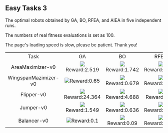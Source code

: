 ## Easy Tasks 3


The optimal robots obtained by GA, BO, RFEA, and AIEA in five independent runs.

The numbers of real fitness evaluations is set as 100.

The page's loading speed is slow, please be patient. Thank you!
<table>
<tr>
<td><center>Task</center></td>
<td><center>GA</center></td>
<td><center>BO</center></td>
<td><center>RFEA</center></td>
<td><center>AIEA</center></td>
</tr>
<tr>
<td><center>AreaMaximizer-v0</center></td>
<td><center><img src="https://github.com/shuleiLiu/AIEA-GIF/blob/main/gif/ga_AreaMaximizer-v0_2.519.gif" />Reward:2.519</center></td>
<td><center><img src="https://github.com/shuleiLiu/AIEA-GIF/blob/main/gif/bo_AreaMaximizer-v0_1.742.gif" />Reward:1.742</center></td>
<td><center><img src="https://github.com/shuleiLiu/AIEA-GIF/blob/main/gif/rfea_AreaMaximizer-v0_1.756.gif" />Reward:1.756</center></td>
<td><center><img src="https://github.com/shuleiLiu/AIEA-GIF/blob/main/gif/aiea_AreaMaximizer-v0_2.572.gif" />Reward:2.572</center></td>
</tr>
<tr>
<td><center>WingspanMazimizer-v0</center></td>
<td><center><img src="https://github.com/shuleiLiu/AIEA-GIF/blob/main/gif/ga_WingspanMazimizer-v0_0.65.gif" />Reward:0.65</center></td>
<td><center><img src="https://github.com/shuleiLiu/AIEA-GIF/blob/main/gif/bo_WingspanMazimizer-v0_0.679.gif" />Reward:0.679</center></td>
<td><center><img src="https://github.com/shuleiLiu/AIEA-GIF/blob/main/gif/rfea_WingspanMazimizer-v0_0.757.gif" />Reward:0.757</center></td>
<td><center><img src="https://github.com/shuleiLiu/AIEA-GIF/blob/main/gif/aiea_WingspanMazimizer-v0_0.819.gif" />Reward:0.819</center></td>
</tr>
<tr>
<td><center>Flipper-v0</center></td>
<td><center><img src="https://github.com/shuleiLiu/AIEA-GIF/blob/main/gif/ga_Flipper-v0_24.364.gif" />Reward:24.364</center></td>
<td><center><img src="https://github.com/shuleiLiu/AIEA-GIF/blob/main/gif/bo_Flipper-v0_4.688.gif" />Reward:4.688</center></td>
<td><center><img src="https://github.com/shuleiLiu/AIEA-GIF/blob/main/gif/rfea_Flipper-v0_5.94.gif" />Reward:5.94</center></td>
<td><center><img src="https://github.com/shuleiLiu/AIEA-GIF/blob/main/gif/aiea_Flipper-v0_32.11.gif" />Reward:32.11</center></td>
</tr>
<tr>
<td><center>Jumper-v0</center></td>
<td><center><img src="https://github.com/shuleiLiu/AIEA-GIF/blob/main/gif/ga_Jumper-v0_1.549.gif" />Reward:1.549</center></td>
<td><center><img src="https://github.com/shuleiLiu/AIEA-GIF/blob/main/gif/bo_Jumper-v0_0.636.gif" />Reward:0.636</center></td>
<td><center><img src="https://github.com/shuleiLiu/AIEA-GIF/blob/main/gif/rfea_Jumper-v0_0.731.gif" />Reward:0.731</center></td>
<td><center><img src="https://github.com/shuleiLiu/AIEA-GIF/blob/main/gif/aiea_Jumper-v0_0.561.gif" />Reward:0.561</center></td>
</tr>
<tr>
<td><center>Balancer-v0</center></td>
<td><center><img src="https://github.com/shuleiLiu/AIEA-GIF/blob/main/gif/ga_Balancer-v0_0.1.gif" />Reward:0.1</center></td>
<td><center><img src="https://github.com/shuleiLiu/AIEA-GIF/blob/main/gif/bo_Balancer-v0_0.09.gif" />Reward:0.09</center></td>
<td><center><img src="https://github.com/shuleiLiu/AIEA-GIF/blob/main/gif/rfea_Balancer-v0_0.108.gif" />Reward:0.108</center></td>
<td><center><img src="https://github.com/shuleiLiu/AIEA-GIF/blob/main/gif/aiea_Balancer-v0_0.126.gif" />Reward:0.126</center></td>
</tr>
</table>
